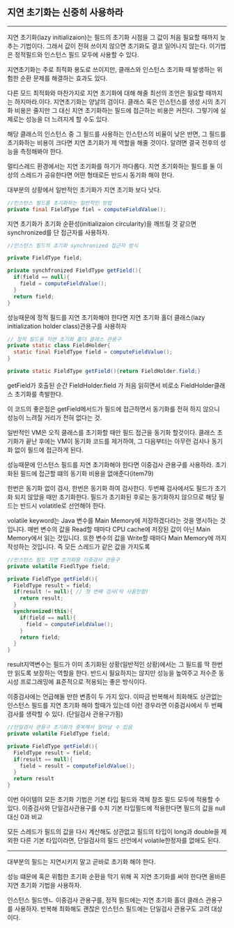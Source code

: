## 지연 초기화는 신중히 사용하라

---

지연 초기화(lazy initializaion)는 필드의 초기화 시점을 그 값이 처음 필요할 때까지 늦추는 기법이다. 그래서 값이 전혀 쓰이지 않으면 초기화도 결코 일어나지 않는다. 이기법은 정적필드와 인스턴스 필드 모두에 사용할 수 있다.

지연초기화는 주로 최적화 용도로 쓰이지만, 클래스와 인스턴스 초기화 때 발생하는 위험한 순환 문제를 해결하는 효과도 있다.

다른 모드 최적화와 마찬가지로 지연 초기화에 대해 해줄 최선의 조언은 필요할 때까지는 하지마라.이다. 지연초기화는 양날의 검이다. 클래스 혹은 인스턴스를 생성 시의 초기화 비용은 줄지만 그 대신 지연 초기화하는 필드에 접근하는 비용은 커진다. 그렇기에 실제로는 성능을 더 느려지게 할 수도 있다.

해당 클래스의 인스턴스 중 그 필드를 사용하는 인스턴스의 비율이 낮은 반면, 그 필드를 초기화하는 비용이 크다면 지연 초기화가 제 역할을 해줄 것이다. 알려면 결국 전후의 성능을 측정해봐야 한다.

멀티스레드 환경에서는 지연 초기화를 하기가 까다롭다. 지연 초기화하는 필드를 둘 이상의 스레드가 공유한다면 어떤 형태로든 반드시 동기화 해야 한다.

대부분의 상황에서 일반적인 초기화가 지연 초기화 보다 낫다.

```java
//인스턴스 필드를 초기화하는 일반적인 방법
private final FieldType fiel = computeFieldValue();
```

지연 초기화가 초기화 순환성(initializaion circularity)을 깨뜨릴 것 같으면 synchronized를 단 접근자를 사용하자.

```java
//인스턴스 필드의 초기화 synchronized 접근자 방식

private FieldType field;

private synchfronized FieldType getField(){
  if(field == null){
    field = computeFieldValue();
  }
  return field;
}
```

성능때문에 정적 필드를 지연 초기화해야 한다면 지연 초기화 홀더 클래스(lazy initialization holder class)관용구를 사용하자

```java
// 정적 필드용 지연 초기화 홀더 클래스 관용구
private static class FieldHolder{
  static final FieldType field = computeFieldValue();
}

private static FieldType getField(){return FieldHolder.field;}
```

getField가 호출된 순간 FieldHolder.field 가 처음 읽히면서 비로소 FieldHolder클래스 초기화를 촉발한다.

이 코드의 좋은점은 getField메서드가 필드에 접근하면서 동기화를 전혀 하지 않으니 성능이 느려질 거리가 전혀 없다는 것.

일반적인 VM은 오직 클래스를 초기화할 때만 필드 접근을 동기화 할것이다. 클래스 초기화가 끝난 후에는 VM이 동기화 코드를 제거하여, 그 다음부터는 아무런 검사나 동기화 없이 필드에 접근하게 된다.

성능때문에 인스턴스 필드를 지연 초기화해야 한다면 이중검사 관용구를 사용하라. 초기화된 필드에 접근할 떄의 동기화 비용을 없애준다(item79)

한번은 동기화 없이 검사, 한번은 동기화 하여 검사한다. 두번째 검사에서도 필드가 초기화 되지 않았을 때만 초기화한다. 필드가 초기화된 후로는 동기화하지 않으므로 해당 필드는 반드시 volatitle로 선언해야 한다.

volatile keyword는 Java 변수를 Main Memory에 저장하겠다라는 것을 명시하는 것입니다.
매번 변수의 값을 Read할 때마다 CPU cache에 저장된 값이 아닌 Main Memory에서 읽는 것입니다.
또한 변수의 값을 Write할 때마다 Main Memory에 까지 작성하는 것입니다. 즉 모든 스레드가 같은 값을 가지도록

```java
//인스턴스 필드 지연 초기화용 이중검사 관용구
private volatile FiedlType field;

private FieldType getField(){
  FieldType result = field;
  if(result != null){ // 첫 번째 검사(락 사용안함)
    return result;
  }
  synchronized(this){
    if(field == null){
      field = computeFieldValue();
    }
    return field;
  }
}
```

result지역변수는 필드가 이미 초기화된 상황(일반적인 상황)에서는 그 필드를 딱 한번만 읽도록 보장하는 역할을 한다. 반드시 필요하지는 않지만 성능을 높여주고 저수준 동시성 프로그래밍에 표준적으로 적용되는 좋은 방식이다.

이중검사에는 언급해둘 만한 변종이 두 가지 있다. 이따금 반복해서 최화해도 상관없는 인스턴스 필드를 지연 초기화 해야 할때가 있는데 이런 경우라면 이중검사에서 두 번째 검사를 생략할 수 있다. (단일검사 관용구가됨)

```java
//단일검사 관용구 초기화가 중복해서 일어날 수 있음
private volatile FieldType field;

private FieldType getField(){
  FieldType result = field;
  if(result == null){
    field = result = computeFieldValue();
  }
  return result
}
```

이번 아이템의 모든 초기화 기법은 기본 타입 필드와 객체 참조 필드 모두에 적용할 수 있다. 이중검사와 단일검사관용구를 수치 기본 타입필드에 적용한다면 필드의 값을 null대신 0과 비교

모든 스레드가 필드의 값을 다시 계산해도 상관없고 필드의 타입이 long과 double을 제외한 다른 기본 타입이라면, 단일검사의 필드 선언에서 volatile한정자를 없애도 된다.

---

대부분의 필드는 지연시키지 말고 곧바로 초기화 해야 한다.

성능 떄문에 혹은 위험한 초기화 순환을 막기 위해 꼭 지연 초기화를 써야 한다면 올바른 지연 초기화 기법을 사용하자.

인스턴스 필드엔ㄴ 이중검사 관용구를, 정적 필드에는 지연 초기화 홀더 클래스 관용구를 사용하자. 반복해 최화해도 괜찮은 인스턴스 필드에는 단일검사 관용구도 고려 대상이다.
